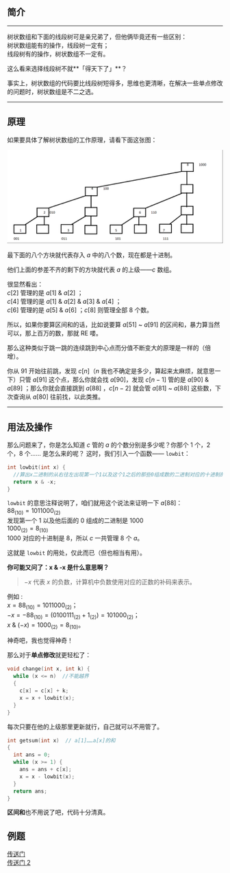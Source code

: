 ## 简介

* * *

树状数组和下面的线段树可是亲兄弟了，但他俩毕竟还有一些区别：  
树状数组能有的操作，线段树一定有；  
线段树有的操作，树状数组不一定有。

这么看来选择线段树不就**「得天下了」**？

事实上，树状数组的代码要比线段树短得多，思维也更清晰，在解决一些单点修改的问题时，树状数组是不二之选。

* * *

## 原理

如果要具体了解树状数组的工作原理，请看下面这张图：

![](./images/bit1.png)

最下面的八个方块就代表存入 $a$ 中的八个数，现在都是十进制。

他们上面的参差不齐的剩下的方块就代表 $a$ 的上级——$c$ 数组。

很显然看出：  
$c[2]$ 管理的是 $a[1]$ & $a[2]$ ；  
$c[4]$ 管理的是 $a[1]$ & $a[2]$ & $a[3]$ & $a[4]$ ；  
$c[6]$ 管理的是 $a[5]$ & $a[6]$ ；$c[8]$ 则管理全部 $8$ 个数。

所以，如果你要算区间和的话，比如说要算 $a[51]$ ~ $a[91]$ 的区间和，暴力算当然可以，那上百万的数，那就 RE 喽。

那么这种类似于跳一跳的连续跳到中心点而分值不断变大的原理是一样的（倍增）。

你从 $91$ 开始往前跳，发现 $c[n]$（$n$ 我也不确定是多少，算起来太麻烦，就意思一下）只管 $a[91]$ 这个点，那么你就会找 $a[90]$，发现 $c[n - 1]$ 管的是 $a[90]$ & $a[89]$ ；那么你就会直接跳到 $a[88]$ ，$c[n - 2]$ 就会管 $a[81]$ ~ $a[88]$ 这些数，下次查询从 $a[80]$ 往前找，以此类推。

* * *

## 用法及操作

那么问题来了，你是怎么知道 $c$ 管的 $a$ 的个数分别是多少呢？你那个 $1$ 个，$2$ 个，$8$ 个…… 是怎么来的呢？
这时，我们引入一个函数—— `lowbit`：

```cpp
int lowbit(int x) {
  //算出x二进制的从右往左出现第一个1以及这个1之后的那些0组成数的二进制对应的十进制的数
  return x & -x;
}
```

`lowbit` 的意思注释说明了，咱们就用这个说法来证明一下 $a[88]$：  
$88_{(10)}=1011000_{(2)}$  
发现第一个 $1$ 以及他后面的 $0$ 组成的二进制是 $1000$  
$1000_{(2)} = 8_{(10)}$  
$1000$ 对应的十进制是 $8$，所以 $c$ 一共管理 $8$ 个 $a$。

这就是 `lowbit` 的用处，仅此而已（但也相当有用）。

**你可能又问了：x & -x 是什么意思啊？**

> $-x$ 代表 $x$ 的负数，计算机中负数使用对应的正数的补码来表示。

例如 :  
$x =88_{(10)}=1011000_{(2)}$；  
$-x = -88_{(10)} = (0100111_{(2)} + 1_{(2)}) =101000_{(2)}$；  
$x\ \& \ (-x) = 1000_{(2)} = 8_{(10)}$。

神奇吧，我也觉得神奇！

那么对于**单点修改**就更轻松了：

```cpp
void change(int x, int k) {
  while (x <= n)  //不能越界
  {
    c[x] = c[x] + k;
    x = x + lowbit(x);
  }
}
```

每次只要在他的上级那里更新就行，自己就可以不用管了。

```cpp
int getsum(int x)  // a[1]……a[x]的和
{
  int ans = 0;
  while (x >= 1) {
    ans = ans + c[x];
    x = x - lowbit(x);
  }
  return ans;
}
```

**区间和**也不用说了吧，代码十分清真。

## 例题

[传送门](https://www.luogu.org/problemnew/show/P3374)  
[传送门 2](https://www.luogu.org/problemnew/show/P3368)
